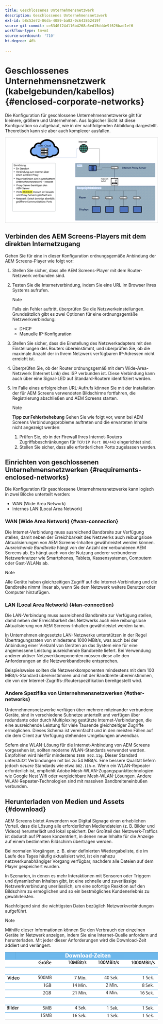 ```yaml
---
title: Geschlossenes Unternehmensnetzwerk
description: Geschlossenes Unternehmensnetzwerk
exl-id: b8c52e72-86da-4089-ba02-0c643862419f
source-git-commit: ce8340f24d116b4268a6ed15dd4e9f626bad1ef6
workflow-type: tm+mt
source-wordcount: '710'
ht-degree: 46%

---
```


# Geschlossenes Unternehmensnetzwerk (kabelgebunden/kabellos) {#enclosed-corporate-networks}

Die Konfiguration für geschlossene Unternehmensnetzwerke gilt für kleinere, größere und Unternehmen. Aus logischer Sicht ist diese Konfiguration so aufgebaut, wie in der nachfolgenden Abbildung dargestellt. Theoretisch kann sie aber auch komplexer ausfallen.

![](/help/using/assets/enclosed-network-1.png)


## Verbinden des AEM Screens-Players mit dem direkten Internetzugang

Gehen Sie für eine in dieser Konfiguration ordnungsgemäße Anbindung der AEM Screens-Player wie folgt vor:

1. Stellen Sie sicher, dass alle AEM Screens-Player mit dem Router-Netzwerk verbunden sind.
1. Testen Sie die Internetverbindung, indem Sie eine URL im Browser Ihres Systems aufrufen.

   >[!NOTE]
   >Falls ein Fehler auftritt, überprüfen Sie die Netzwerkeinstellungen. Grundsätzlich gibt es zwei Optionen für eine ordnungsgemäße Netzwerkverbindung:
   >* DHCP
   >* Manuelle IP-Konfiguration

1. Stellen Sie sicher, dass die Einstellung des Netzwerkadapters mit den Einstellungen des Routers übereinstimmt, und überprüfen Sie, ob die maximale Anzahl der in Ihrem Netzwerk verfügbaren IP-Adressen nicht erreicht ist.

1. Überprüfen Sie, ob der Router ordnungsgemäß mit dem Wide-Area-Netzwerk (Internet Link) des ISP verbunden ist. Diese Verbindung kann auch über eine Signal-LED auf Standard-Routern identifiziert werden.
1. Im Falle eines erfolgreichen URL-Aufrufs können Sie mit der Installation der für AEM Screens verwendeten Bildschirme fortfahren, die Registrierung abschließen und AEM Screens starten.

   >[!NOTE]
   >**Tipp zur Fehlerbehebung**
   >Gehen Sie wie folgt vor, wenn bei AEM Screens Verbindungsprobleme auftreten und die erwarteten Inhalte nicht angezeigt werden:
   >
   >1. Prüfen Sie, ob in der Firewall Ihres Internet-Routers Zugriffsbeschränkungen für `TCP/IP Port 80/443` eingerichtet sind.
   >1. Stellen Sie sicher, dass alle erforderlichen Ports zugelassen werden.

## Einrichten von geschlossenen Unternehmensnetzwerken {#requirements-enclosed-networks}

Die Konfiguration für geschlossene Unternehmensnetzwerke kann logisch in zwei Blöcke unterteilt werden:

* WAN (Wide Area Network)
* Internes LAN (Local Area Network)

### WAN (Wide Area Network) {#wan-connection}

Die Internet-Verbindung muss ausreichend Bandbreite zur Verfügung stellen, damit neben der Erreichbarkeit des Netzwerks auch reibungslose Aktualisierungen von AEM Screens-Inhalten gewährleistet werden können.
*Ausreichende Bandbreite* hängt von der Anzahl der verbundenen AEM Screens ab. Es hängt auch von der Nutzung anderer verbundener Netzwerknutzer wie Smartphones, Tablets, Kassensystemen, Computern oder Gast-WLANs ab.

>[!NOTE]
>
>Alle Geräte haben gleichzeitigen Zugriff auf die Internet-Verbindung und die Bandbreite nimmt linear ab, wenn Sie dem Netzwerk weitere Benutzer oder Computer hinzufügen.

### LAN (Local Area Network) {#lan-connection}

Die LAN-Verbindung muss ausreichend Bandbreite zur Verfügung stellen, damit neben der Erreichbarkeit des Netzwerks auch eine reibungslose Aktualisierung von AEM Screens-Inhalten gewährleistet werden kann.

In Unternehmen eingesetzte LAN-Netzwerke unterstützen in der Regel Übertragungsraten von mindestens 1000 MBit/s, was auch bei der Anbindung einer Vielzahl von Geräten an das System eine für eine angemessene Leistung ausreichende Bandbreite liefert. Bei Verwendung anderer aktiver Netzwerkkomponenten müssen diese alle den Anforderungen an die Netzwerkbandbreite entsprechen.

Beispielsweise sollten die Netzwerkkomponenten mindestens mit dem 100 MBit/s-Standard übereinstimmen und mit der Bandbreite übereinstimmen, die von der Internet-Zugriffs-/Routerspezifikation bereitgestellt wird.

### Andere Spezifika von Unternehmensnetzwerken {#other-networks}

Unternehmensnetzwerke verfügen über mehrere miteinander verbundene Geräte, sind in verschiedene Subnetze unterteilt und verfügen über redundante oder durch Multiplexing gestützte Internet-Verbindungen, die eine ausreichende Leistung für viele Tausende gleichzeitiger Zugriffe ermöglichen.
Dieses Schema ist vereinfacht und in den meisten Fällen auf die dem Client zur Verfügung stehenden Umgebungen anwendbar.

Sofern eine WLAN-Lösung für die Internet-Anbindung von AEM Screens vorgesehen ist, sollten moderne WLAN-Standards verwendet werden. Empfohlen wird hierfür mindestens `IEEE 802.11g`. Dieser Standard unterstützt Verbindungen mit bis zu 54 MBit/s. Eine bessere Qualität liefern jedoch *neuere* Standards wie etwa `802.11h-n`. Wenn ein WLAN-Repeater erforderlich ist, empfiehlt Adobe Mesh-WLAN-Zugangspunkttechnologien wie Google Nest Wifi oder vergleichbare Mesh-WLAN-Lösungen.
Andere WLAN-Repeater-Technologien sind mit massiven Bandbreiteneinbußen verbunden.

## Herunterladen von Medien und Assets {#download}

AEM Screens bietet Anwendern von Digital Signage einen erheblichen Vorteil. dass die Lösung alle erforderlichen Mediendateien (z. B. Bilder und Videos) herunterlädt und lokal speichert. Der Großteil des Netzwerk-Traffics ist dadurch auf Phasen konzentriert, in denen neue Inhalte für die Anzeige auf einem bestimmten Bildschirm übertragen werden.

Bei normalen Vorgängen, z. B. einer definierten Wiedergabeliste, die im Laufe des Tages häufig aktualisiert wird, ist ein nahezu netzwerkunabhängiger Vorgang verfügbar, nachdem alle Dateien auf dem Player gespeichert wurden.

In Szenarien, in denen es mehr Interaktionen mit Sensoren oder Triggern und dynamischen Inhalten gibt, ist eine schnelle und zuverlässige Netzwerkverbindung unerlässlich, um eine sofortige Reaktion auf den Bildschirm zu ermöglichen und so ein bestmögliches Kundenerlebnis zu gewährleisten.

Nachfolgend sind die wichtigsten Daten bezüglich Netzwerkverbindungen aufgeführt.

>[!NOTE]
>Mithilfe dieser Informationen können Sie den Verbrauch der einzelnen Geräte im Netzwerk anzeigen, indem Sie eine Internet-Quelle anfordern und herunterladen. Mit jeder dieser Anforderungen wird die Download-Zeit addiert und verlängert.

![](/help/using/assets/enclosed-network-download.png)
